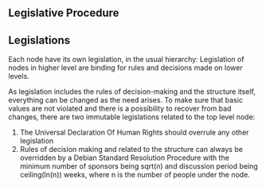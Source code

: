 ## Legislative Procedure

## Legislations

Each node have its own legislation, in the usual hierarchy: Legislation of nodes in higher level are binding for rules and decisions made on lower levels.

  
As legislation includes the rules of decision-making and the structure itself, everything can be changed as the need arises. To make sure that basic values are not violated and there is a possibility to recover from bad changes, there are two immutable legislations related to the top level node:

1. The Universal Declaration Of Human Rights should overrule any other legislation
2. Rules of decision making and related to the structure can always be overridden by a Debian Standard Resolution Procedure with the minimum number of sponsors being sqrt\(n\) and discussion period being ceiling\(ln\(n\)\) weeks, where  n is the number of people under the node.



